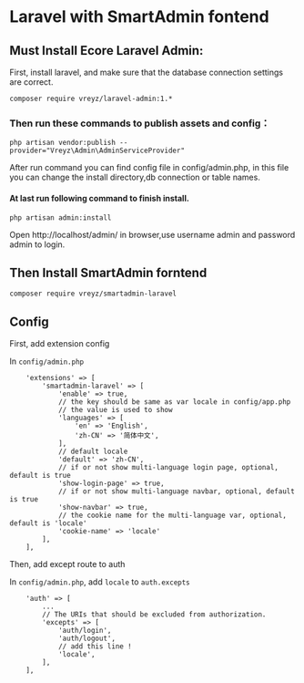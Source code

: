 Laravel with SmartAdmin fontend
=======

## Must Install Ecore Laravel Admin:

First, install laravel, and make sure that the database connection settings are correct.

```
composer require vreyz/laravel-admin:1.*
```

### Then run these commands to publish assets and config：

```
php artisan vendor:publish --provider="Vreyz\Admin\AdminServiceProvider"
```

After run command you can find config file in config/admin.php, in this file you can change the install directory,db connection or table names.

#### At last run following command to finish install.

```
php artisan admin:install
```

Open http://localhost/admin/ in browser,use username admin and password admin to login.



## Then Install SmartAdmin forntend

```
composer require vreyz/smartadmin-laravel
```

## Config


First, add extension config

In `config/admin.php`

```
    'extensions' => [
        'smartadmin-laravel' => [
            'enable' => true,
            // the key should be same as var locale in config/app.php
            // the value is used to show
            'languages' => [
                'en' => 'English',
                'zh-CN' => '简体中文',
            ],
            // default locale
            'default' => 'zh-CN',
            // if or not show multi-language login page, optional, default is true
            'show-login-page' => true,
            // if or not show multi-language navbar, optional, default is true
            'show-navbar' => true,
            // the cookie name for the multi-language var, optional, default is 'locale'
            'cookie-name' => 'locale'
        ],
    ],
```

Then, add except route to auth

In `config/admin.php`, add `locale` to `auth.excepts`

```
    'auth' => [
        ...
        // The URIs that should be excluded from authorization.
        'excepts' => [
            'auth/login',
            'auth/logout',
            // add this line !
            'locale',
        ],
    ],

```
